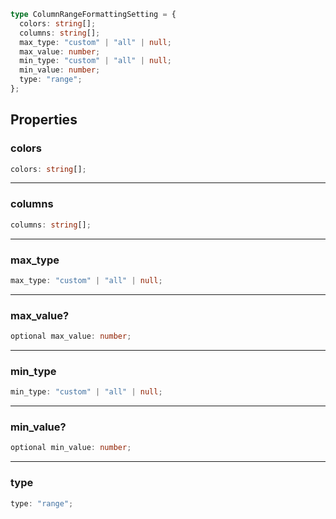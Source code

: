 ```ts
type ColumnRangeFormattingSetting = {
  colors: string[];
  columns: string[];
  max_type: "custom" | "all" | null;
  max_value: number;
  min_type: "custom" | "all" | null;
  min_value: number;
  type: "range";
};
```

## Properties

### colors

```ts
colors: string[];
```

---

### columns

```ts
columns: string[];
```

---

### max_type

```ts
max_type: "custom" | "all" | null;
```

---

### max_value?

```ts
optional max_value: number;
```

---

### min_type

```ts
min_type: "custom" | "all" | null;
```

---

### min_value?

```ts
optional min_value: number;
```

---

### type

```ts
type: "range";
```
